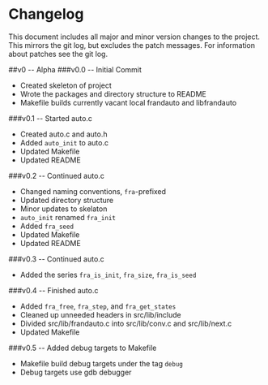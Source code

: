 # Changelog
This document includes all major and minor version changes to the project.  This mirrors the git log, but excludes the patch messages.  For information about patches see the git log.

##v0 -- Alpha
###v0.0 -- Initial Commit
* Created skeleton of project
* Wrote the packages and directory structure to README
* Makefile builds currently vacant local frandauto and libfrandauto

###v0.1 -- Started auto.c
* Created auto.c and auto.h
* Added `auto_init` to auto.c
* Updated Makefile
* Updated README

###v0.2 -- Continued auto.c
* Changed naming conventions, `fra`-prefixed  
* Updated directory structure
* Minor updates to skelaton
* `auto_init` renamed `fra_init`
* Added `fra_seed`
* Updated Makefile
* Updated README

###v0.3 -- Continued auto.c
* Added the series `fra_is_init`, `fra_size`, `fra_is_seed`

###v0.4 -- Finished auto.c
* Added `fra_free`, `fra_step`, and `fra_get_states`
* Cleaned up unneeded headers in src/lib/include
* Divided src/lib/frandauto.c into src/lib/conv.c and src/lib/next.c
* Updated Makefile

###v0.5 -- Added debug targets to Makefile
* Makefile build debug targets under the tag `debug`
* Debug targets use gdb debugger

<!-- vim : set ts=2 sw=2 et syn=markdown : -->
